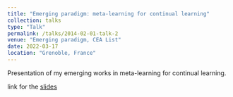 ```yaml
---
title: "Emerging paradigm: meta-learning for continual learning"
collection: talks
type: "Talk"
permalink: /talks/2014-02-01-talk-2
venue: "Emerging paradigm, CEA List"
date: 2022-03-17
location: "Grenoble, France"
---
```


Presentation of my emerging works in meta-learning for continual learning. 

link for the [slides](https://yanisbassobert.github.io/files/220317_PE_metalearning.pdf)